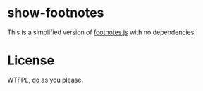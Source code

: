 # show-footnotes

This is a simplified version of [footnotes.js](http://ignorethecode.net/blog/2010/04/20/footnotes/) with no dependencies. 

# License

WTFPL, do as you please.
